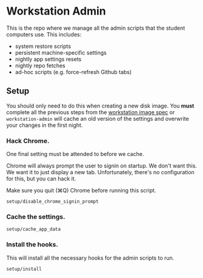 # Workstation Admin

This is the repo where we manage all the admin scripts that the student
computers use. This includes:

* system restore scripts
* persistent machine-specific settings
* nightly app settings resets
* nightly repo fetches
* ad-hoc scripts (e.g. force-refresh Github tabs)

## Setup

You should only need to do this when creating a new disk image. You
**must** complete all the previous steps from the [workstation image
spec][workstation-image-spec] or `workstation-admin` will cache an old
version of the settings and overwrite your changes in the first night.

### Hack Chrome.

One final setting must be attended to before we cache.

Chrome will always prompt the user to signin on startup. We don't want
this. We want it to just display a new tab. Unfortunately, there's
no configuration for this, but you can hack it.

Make sure you quit (⌘Q) Chrome before running this script.

```
setup/disable_chrome_signin_prompt
```

### Cache the settings.

```
setup/cache_app_data
```

### Install the hooks.

This will install all the necessary hooks for the admin scripts to run.

```
setup/install
```

[workstation-image-spec]: https://github.com/appacademy/instructors/blob/master/pre-cycle/workstation-image-spec.md
